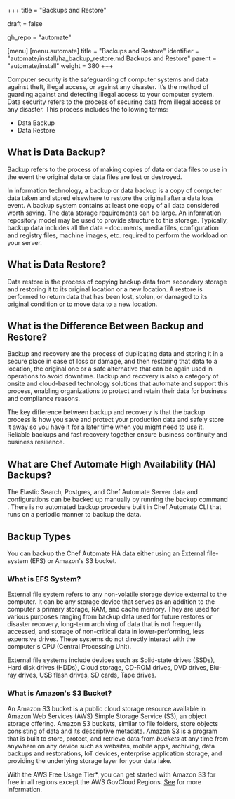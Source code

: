 +++
title = "Backups and Restore"

draft = false

gh_repo = "automate"

[menu]
  [menu.automate]
    title = "Backups and Restore"
    identifier = "automate/install/ha_backup_restore.md Backups and Restore"
    parent = "automate/install"
    weight = 380
+++

Computer security is the safeguarding of computer systems and data against theft, illegal access, or against any disaster. It’s the method of guarding against and detecting illegal access to your computer system. Data security refers to the process of securing data from illegal access or any disaster. This process includes the following terms:

- Data Backup
- Data Restore

## What is Data Backup?

Backup refers to the process of making copies of data or data files to use in the event the original data or data files are lost or destroyed.

In information technology, a backup or data backup is a copy of computer data taken and stored elsewhere to restore the original after a data loss event. A backup system contains at least one copy of all data considered worth saving. The data storage requirements can be large. An information repository model may be used to provide structure to this storage. Typically, backup data includes all the data – documents, media files, configuration and registry files, machine images, etc. required to perform the workload on your server.

## What is Data Restore?

Data restore is the process of copying backup data from secondary storage and restoring it to its original location or a new location. A restore is performed to return data that has been lost, stolen, or damaged to its original condition or to move data to a new location.

## What is the Difference Between Backup and Restore?

Backup and recovery are the process of duplicating data and storing it in a secure place in case of loss or damage, and then restoring that data to a location, the original one or a safe alternative that can be again used in operations to avoid downtime. Backup and recovery is also a category of onsite and cloud-based technology solutions that automate and support this process, enabling organizations to protect and retain their data for business and compliance reasons.

The key difference between backup and recovery is that the backup process is how you save and protect your production data and safely store it away so you have it for a later time when you might need to use it. Reliable backups and fast recovery together ensure business continuity and business resilience.

## What are Chef Automate High Availability (HA) Backups?

The Elastic Search, Postgres, and Chef Automate Server data and configurations can be backed up manually by running the backup command . There is no automated backup procedure built in Chef Automate CLI that runs on a periodic manner to backup the data.

## Backup Types

You can backup the Chef Automate HA data either using an External file-system (EFS) or Amazon's S3 bucket.

### What is EFS System?

External file system refers to any non-volatile storage device external to the computer. It can be any storage device that serves as an addition to the computer's primary storage, RAM, and cache memory. They are used for various purposes ranging from backup data used for future restores or disaster recovery, long-term archiving of data that is not frequently accessed, and storage of non-critical data in lower-performing, less expensive drives. These systems do not directly interact with the computer's CPU (Central Processing Unit).

External file systems include devices such as Solid-state drives (SSDs), Hard disk drives (HDDs), Cloud storage, CD-ROM drives, DVD drives, Blu-ray drives, USB flash drives, SD cards, Tape drives.

### What is Amazon's S3 Bucket?

An Amazon S3 bucket is a public cloud storage resource available in Amazon Web Services (AWS) Simple Storage Service (S3), an object storage offering. Amazon S3 buckets, similar to file folders, store objects consisting of data and its descriptive metadata. Amazon S3 is a program that is built to store, protect, and retrieve data from *buckets* at any time from anywhere on any device such as websites, mobile apps, archiving, data backups and restorations, IoT devices, enterprise application storage, and providing the underlying storage layer for your data lake.

With the AWS Free Usage Tier*, you can get started with Amazon S3 for free in all regions except the AWS GovCloud Regions. [See](https://aws.amazon.com/s3/) for more information.
